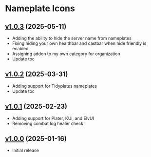 # Nameplate Icons

## [v1.0.3](https://github.com/rbgdevx/nameplate-icons/releases/tag/v1.0.3) (2025-05-11)

- Adding the ability to hide the server name from nameplates
- Fixing hiding your own healthbar and castbar when hide friendly is enabled
- Assigning addon to my own category for organization
- Update toc

## [v1.0.2](https://github.com/rbgdevx/nameplate-icons/releases/tag/v1.0.2) (2025-03-31)

- Adding support for Tidyplates nameplates
- Update toc

## [v1.0.1](https://github.com/rbgdevx/nameplate-icons/releases/tag/v1.0.1) (2025-02-23)

- Adding support for Plater, KUI, and ElvUI
- Removing combat log healer check

## [v1.0.0](https://github.com/rbgdevx/nameplate-icons/releases/tag/v1.0.0) (2025-01-16)

- Initial release
